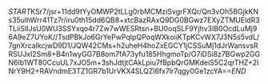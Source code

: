 $START$KSr7/jsr+11dd9tYyOMWP2tLLg0rbMCMziSvgrFXQr/Qn3vOh5BGjkKNs35ulhWrr41Tz7r/iru0th15dd6QB8+xtcBazRAxQ9DG0BGwz7EXyZTMUEldR3TLiiSIIJsU0WU3SSYxqo4r7Zw7wWESRtsn+BU0oqSLF9Yjhv3IB0OcdLuMj96A9eZ7UYoK//TsdPBkJo6GrYePwPqIpQPoqWXkoiiKTpKCvWX7J3N5s5vdL/7gnXrcaIkcjwD9D1/JQW42CMs+h2uheH4hoZxEGCY1jCSSuMj1dJrWansvsRRSUJxI2Sm8+B4n1wyGG7B8om7fA73yfu185HhgmoTp/O7iDSi8z7BGwp2GGN6Ib1WT80CcuUL7xJO5m+3shJdtjtCAkLpiu7fBpbQrGMKdeiS5C2qrTHZ+2INrY9H2+RAVndmE3TZ1GR7b1UrVKX4SLQZl6fx7lr7qgy0Ge1zcYA==$END$